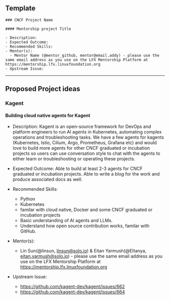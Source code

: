 ## Template

```
### CNCF Project Name

#### Mentorship project Title

- Description:
- Expected Outcome:
- Recommended Skills:
- Mentor(s):
  - Mentor Name (@mentor_github, mentor@email.addy) - please use the same email address as you use on the LFX Mentorship Platform at https://mentorship.lfx.linuxfoundation.org
- Upstream Issue:

```

---

## Proposed Project ideas

### Kagent

#### Building cloud native agents for Kagent

- Description: Kagent is an open-source framework for DevOps and platform engineers to run AI agents in Kubernetes, automating complex operations and troubleshooting tasks. We have a few agents for kagents (Kubernetes, Istio, Cilium, Argo, Prometheus, Grafana etc) and would love to build more agents for other CNCF graduated or incubation projects so users can use conversation style to chat with the agents to either learn or troubleshooting or operating these projects.
  
- Expected Outcome: Able to build at least 2-3 agents for CNCF graduated or incubation projects. Able to write a blog for the work and produce associated docs as well.
  
- Recommended Skills:
  - Python
  - Kubernetes
  - familar with cloud native, Docker and some CNCF graduated or incubation projects
  - Basic understanding of AI agents and LLMs.
  - Understand how open source contribution works, familar with GitHub.
    
- Mentor(s):
  - Lin Sun(@linsun, linsun@solo.io) & Eitan Yarmush(@EItanya, eitan.yarmush@solo.io) - please use the same email address as you use on the LFX Mentorship Platform at https://mentorship.lfx.linuxfoundation.org
    
- Upstream Issue:
  - https://github.com/kagent-dev/kagent/issues/662
  - https://github.com/kagent-dev/kagent/issues/664
